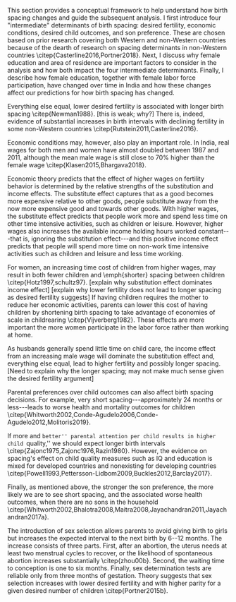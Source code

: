 This section provides a conceptual framework to help understand how birth spacing changes
and guide the subsequent analysis.
I first introduce four "intermediate" determinants of birth spacing: 
desired fertility, economic conditions, desired child outcomes, and son preference.
These are chosen based on prior research covering both Western and non-Western countries 
because of the dearth of research on spacing determinants in non-Western countries 
\citep{Casterline2016,Portner2018}.
Next, I discuss why female education and area of residence are important factors to 
consider in the analysis and how both impact the four intermediate determinants.
Finally, I describe how female education, together with female labor force participation, 
have changed over time in India and how these changes affect our predictions for how birth 
spacing has changed.


Everything else equal, lower desired fertility is associated with longer birth spacing 
\citep{Newman1988}.
[this is weak; why?]
There is, indeed, evidence of substantial increases in birth intervals with declining 
fertility in some non-Western countries \citep{Rutstein2011,Casterline2016}.

Economic conditions may, however, also play an important role.
In India, real wages for both men and women have almost doubled between 1987 and 
2011, although the mean male wage is still close to 70\% higher than the female wage 
\citep{Klasen2015,Bhargava2018}.

Economic theory predicts that the effect of higher wages on fertility behavior is 
determined by the relative strengths of the substitution and income effects.
The substitute effect captures that as a good becomes more expensive relative to other
goods, people substitute away from the now more expensive good and towards other goods.
With higher wages, the substitute effect predicts that people work more and spend less 
time on other time intensive activities, such as children or leisure.
However, higher wages also increases the available income holding hours worked 
constant---that is, ignoring the substitution effect---and this positive income effect 
predicts that people will spend more time on non-work time intensive activities such as 
children and leisure and less time working.

For women, an increasing time cost of children from higher wages, may result in both fewer 
children and \emph{shorter} spacing between children \citep{Hotz1997,schultz97}.
[explain why substitution effect dominates income effect]
[explain why lower fertility does not lead to longer spacing as desired fertility suggests]
If having children requires the mother to reduce her economic activities, 
parents can lower this cost of having children by shortening birth spacing to take 
advantage of economies of scale in childrearing  \citep{Vijverberg1982}.
These effects are more important the more women participate in the labor 
force rather than working at home.

As husbands generally spend little time on child care, the income effect from an increasing
male wage will dominate the substitution effect and, everything else equal, lead to higher 
fertility and possibly longer spacing.
[Need to explain why the longer spacing; may not make much sense given the desired fertility argument]

Parental preferences over child outcomes can also affect birth spacing decisions.
For example, very short spacing---approximately 24 months or less---leads to worse health 
and mortality outcomes for children 
\citep{Whitworth2002,Conde-Agudelo2006,Conde-Agudelo2012,Molitoris2019}.


If more and ``better'' parental attention per child results in higher child ``quality,'' 
we should expect longer birth intervals \citep{Zajonc1975,Zajonc1976,Razin1980}.
However, the evidence on spacing's effect on child quality measures such as IQ 
and education is mixed for developed countries and nonexisting for developing countries
\citep{Powell1993,Pettersson-Lidbom2009,Buckles2012,Barclay2017}.


Finally, as mentioned above, the stronger the son preference, the more likely we are to
see short spacing, and the associated worse health outcomes, when there are no sons 
in the household 
\citep{Whitworth2002,Bhalotra2008,Maitra2008,Jayachandran2011,Jayachandran2017a}.

The introduction of sex selection allows parents to avoid giving birth to girls but 
increases the expected interval to the next birth by 6--12 months.
The increase consists of three parts. 
First, after an abortion, the uterus needs at least two menstrual cycles to recover, 
or the likelihood of spontaneous abortion increases substantially \citep{zhou00b}. 
Second, the waiting time to conception is one to six months. 
Finally, sex determination tests are reliable only from three months of gestation. 
Theory suggests that sex selection increases with lower desired fertility and with
higher parity for a given desired number of children \citep{Portner2015b}.









